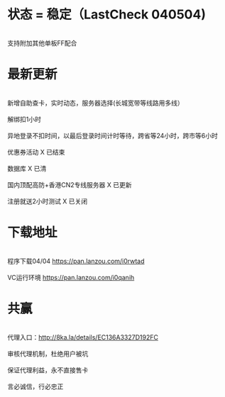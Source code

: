 

# 状态 = 稳定（LastCheck 040504)

</br> 支持附加其他单板FF配合 </br>

# 最新更新
 
</br> 新增自助查卡，实时动态，服务器选择(长城宽带等线路用多线）</br>
</br> 解绑扣1小时</br>
</br> 异地登录不扣时间，以最后登录时间计时等待，跨省等24小时，跨市等6小时</br> 
</br> 优惠券活动 X 已结束</br>
</br> 数据库 X 已清</br>
</br> 国内顶配高防+香港CN2专线服务器 X 已更新</br>
</br> 注册就送2小时测试 X 已关闭</br>


# 下载地址 

</br>程序下载04/04 https://pan.lanzou.com/i0rwtad</br>
</br>VC运行环境 https://pan.lanzou.com/i0qanih</br>

# 共赢

</br> 代理入口：http://8ka.la/details/EC136A3327D192FC </br>
</br> 审核代理机制，杜绝用户被坑</br> 
</br> 保证代理利益，永不直接售卡</br>
</br> 言必诚信，行必忠正</br>

